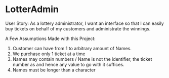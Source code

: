 # LotterAdmin

User Story: As a lottery administrator, I want an interface so that I can easily buy tickets on behalf of my customers and
administrate the winnings.




A Few Assumptions Made with this Project:

1. Customer can have from 1 to arbitrary amount of Names.
2. We purchase only 1 ticket at a time
3. Names may contain numbers / Name is not the identifier, the ticket number as and hence any value to go with it suffices.
4. Names must be longer than a character
